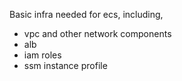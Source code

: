 Basic infra needed for ecs, including,
* vpc and other network components
* alb
* iam roles
* ssm instance profile